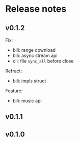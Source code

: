 # Release notes

## v0.1.2

Fix: 
- bili: range download
- bili: async stream api
- cli: file `sync_all` before close

Refract:
- bili: impls struct

Feature:
- bili: music api

## v0.1.1

## v0.1.0